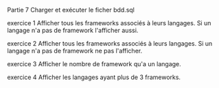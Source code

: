 Partie 7
Charger et exécuter le ficher bdd.sql

exercice 1
Afficher tous les frameworks associés à leurs langages. Si un langage n'a pas de framework l'afficher aussi.

exercice 2
Afficher tous les frameworks associés à leurs langages. Si un langage n'a pas de framework ne pas l'afficher.

exercice 3
Afficher le nombre de framework qu'a un langage.

exercice 4
Afficher les langages ayant plus de 3 frameworks.